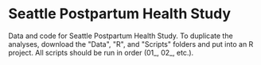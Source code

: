 # Seattle Postpartum Health Study 
Data and code for Seattle Postpartum Health Study. To duplicate the analyses, download the "Data", "R", and "Scripts" folders and put into an R project. All scripts should be run in order (01_, 02_, etc.).
